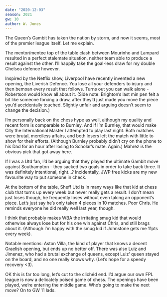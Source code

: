 ```yaml
---
date: "2020-12-03"
season: 2021
gw: 10
author: W. Jones
---
```


The Queen’s Gambit has taken the nation by storm, and now it seems, most of the premier league itself. Let me explain.

The mentor/mentee top of the table clash between Mourinho and Lampard resulted in a perfect stalemate situation, neither team able to produce a result against the other. I’ll happily take the goal-less draw for my double Chelsea defence however.

Inspired by the Netflix show, Liverpool have recently invented a new opening, the Liverish Defence. You lose all your defenders to injury and then bemoan every result that follows. Turns out you can walk alone - Robertson would know all about it. (Side note: Brighton’s last min pen felt a bit like someone forcing a draw, after they’d just made you move the piece you’d accidentally touched. Slightly unfair and arguing doesn’t seem to change the decision.)

I’m personally back on the chess hype as well, although my quality and recent form is comparable to Burnley. And if I’m Burnley, that would make City the International Master I attempted to play last night. 
Both matches were brutal, merciless affairs, and both losers left the match with little to show for their efforts. (Although Burnley probably didn’t cry on the phone to his Dad for an hour after losing to Scholar’s mate. Again.) Mahrez is the obvious pick that got away here.

If I was a Utd fan, I’d be arguing that they played the ultimate Gambit move against Southampton - they sacked two goals in order to take back three. It was definitely intentional, right…? Incidentally, JWP free kicks are my new favourite way to put someone in check.

At the bottom of the table, Sheff Utd is in many ways like that kid at chess club that turns up every week but never really gets a result. I don’t mean just loses though, he frequently loses without even taking an opponent’s piece. Let’s just say he’s only taken 4 pieces in 10 matches. Poor Chris. He reminds everyone he did really well last year, though. 

I think that probably makes WBA the irritating smug kid that would otherwise always lose but for his one win against Chris, and still brags about it. (Although I’m happy with the smug kid if Johnstone gets me 11pts every week).

Notable mentions: Aston Villa, the kind of player that knows a decent Graelish opening, but ends up no better off. There was also Luiz and Jimenez, who had a brutal exchange of queens, except Luiz’ queen stayed on the board, and no one really knows why. (Let’s hope for a speedy recovery <3).

OK this is far too long, let’s cut to the clichéd end. I’d argue our own FPL league is now a delicately poised game of chess. The openings have been played, we’re entering the middle game. Who’s going to make the next move? On to GW 11 lads.